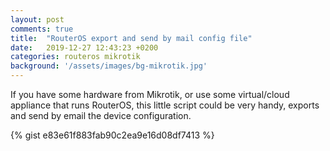 ```yaml
---
layout: post
comments: true
title:  "RouterOS export and send by mail config file"
date:   2019-12-27 12:43:23 +0200
categories: routeros mikrotik
background: '/assets/images/bg-mikrotik.jpg'
---
```


If you have some hardware from Mikrotik, or use some virtual/cloud appliance that runs RouterOS, this little script could be very handy, exports and send by email the device configuration.

{% gist e83e61f883fab90c2ea9e16d08df7413 %}